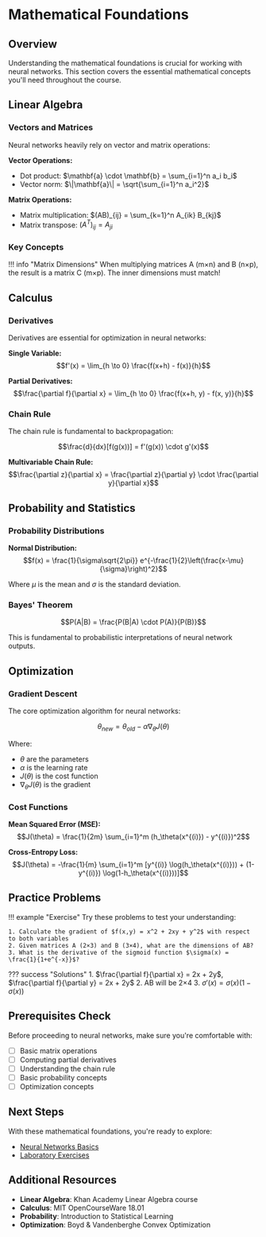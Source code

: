 # Mathematical Foundations

## Overview

Understanding the mathematical foundations is crucial for working with neural networks. This section covers the essential mathematical concepts you'll need throughout the course.

## Linear Algebra

### Vectors and Matrices

Neural networks heavily rely on vector and matrix operations:

**Vector Operations:**
- Dot product: $\mathbf{a} \cdot \mathbf{b} = \sum_{i=1}^n a_i b_i$
- Vector norm: $\|\mathbf{a}\| = \sqrt{\sum_{i=1}^n a_i^2}$

**Matrix Operations:**
- Matrix multiplication: $(AB)_{ij} = \sum_{k=1}^n A_{ik} B_{kj}$
- Matrix transpose: $(A^T)_{ij} = A_{ji}$

### Key Concepts

!!! info "Matrix Dimensions"
    When multiplying matrices A (m×n) and B (n×p), the result is a matrix C (m×p). The inner dimensions must match!

## Calculus

### Derivatives

Derivatives are essential for optimization in neural networks:

**Single Variable:**
$$f'(x) = \lim_{h \to 0} \frac{f(x+h) - f(x)}{h}$$

**Partial Derivatives:**
$$\frac{\partial f}{\partial x} = \lim_{h \to 0} \frac{f(x+h, y) - f(x, y)}{h}$$

### Chain Rule

The chain rule is fundamental to backpropagation:

$$\frac{d}{dx}[f(g(x))] = f'(g(x)) \cdot g'(x)$$

**Multivariable Chain Rule:**
$$\frac{\partial z}{\partial x} = \frac{\partial z}{\partial y} \cdot \frac{\partial y}{\partial x}$$

## Probability and Statistics

### Probability Distributions

**Normal Distribution:**
$$f(x) = \frac{1}{\sigma\sqrt{2\pi}} e^{-\frac{1}{2}\left(\frac{x-\mu}{\sigma}\right)^2}$$

Where $\mu$ is the mean and $\sigma$ is the standard deviation.

### Bayes' Theorem

$$P(A|B) = \frac{P(B|A) \cdot P(A)}{P(B)}$$

This is fundamental to probabilistic interpretations of neural network outputs.

## Optimization

### Gradient Descent

The core optimization algorithm for neural networks:

$$\theta_{new} = \theta_{old} - \alpha \nabla_\theta J(\theta)$$

Where:
- $\theta$ are the parameters
- $\alpha$ is the learning rate  
- $J(\theta)$ is the cost function
- $\nabla_\theta J(\theta)$ is the gradient

### Cost Functions

**Mean Squared Error (MSE):**
$$J(\theta) = \frac{1}{2m} \sum_{i=1}^m (h_\theta(x^{(i)}) - y^{(i)})^2$$

**Cross-Entropy Loss:**
$$J(\theta) = -\frac{1}{m} \sum_{i=1}^m [y^{(i)} \log(h_\theta(x^{(i)})) + (1-y^{(i)}) \log(1-h_\theta(x^{(i)}))]$$

## Practice Problems

!!! example "Exercise"
    Try these problems to test your understanding:
    
    1. Calculate the gradient of $f(x,y) = x^2 + 2xy + y^2$ with respect to both variables
    2. Given matrices A (2×3) and B (3×4), what are the dimensions of AB?
    3. What is the derivative of the sigmoid function $\sigma(x) = \frac{1}{1+e^{-x}}$?

??? success "Solutions"
    1. $\frac{\partial f}{\partial x} = 2x + 2y$, $\frac{\partial f}{\partial y} = 2x + 2y$
    2. AB will be 2×4
    3. $\sigma'(x) = \sigma(x)(1-\sigma(x))$

## Prerequisites Check

Before proceeding to neural networks, make sure you're comfortable with:

- [ ] Basic matrix operations
- [ ] Computing partial derivatives
- [ ] Understanding the chain rule
- [ ] Basic probability concepts
- [ ] Optimization concepts

## Next Steps

With these mathematical foundations, you're ready to explore:
- [Neural Networks Basics](../neural-networks/main.md)
- [Laboratory Exercises](../../exercises/index.md)

## Additional Resources

- **Linear Algebra**: Khan Academy Linear Algebra course
- **Calculus**: MIT OpenCourseWare 18.01
- **Probability**: Introduction to Statistical Learning
- **Optimization**: Boyd & Vandenberghe Convex Optimization
